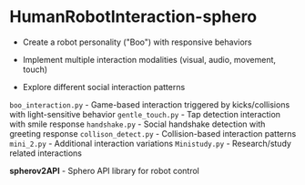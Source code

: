 # HumanRobotInteraction-sphero
- Create a robot personality ("Boo") with responsive behaviors

- Implement multiple interaction modalities (visual, audio, movement, touch)

- Explore different social interaction patterns


`boo_interaction.py` - Game-based interaction triggered by kicks/collisions with light-sensitive behavior
`gentle_touch.py` - Tap detection interaction with smile response
`handshake.py` - Social handshake detection with greeting response
`collison_detect.py` - Collision-based interaction patterns
`mini_2.py` - Additional interaction variations
`Ministudy.py` - Research/study related interactions

**spherov2API** - Sphero API library for robot control
